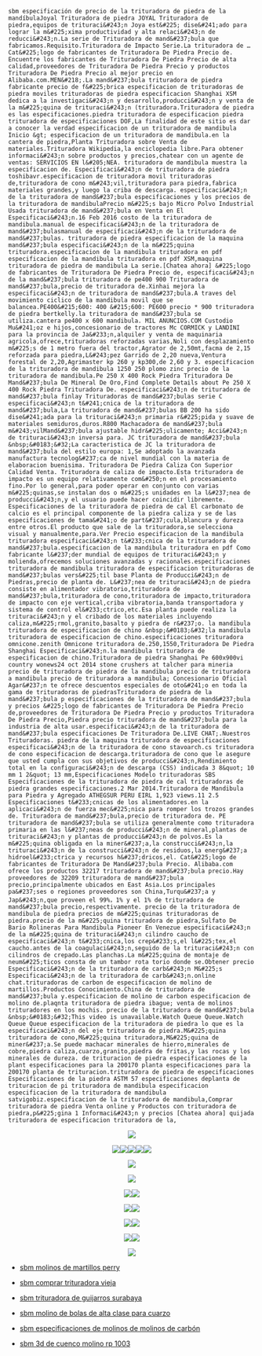 
```
sbm especificación de precio de la trituradora de piedra de la mandíbulaJoyal Trituradora de piedra JOYAL Trituradora de piedra,equipos de trituraci&#243;n Joya est&#225; dise&#241;ado para lograr la m&#225;xima productividad y alta relaci&#243;n de reducci&#243;n.La serie de Trituradora de mand&#237;bula que fabricamos.Requisito.Trituradora de Impacto Serie.La trituradora de … Cat&#225;logo de fabricantes de Trituradora De Piedra Precio de. Encuentre los fabricantes de Trituradora De Piedra Precio de alta calidad,proveedores de Trituradora De Piedra Precio y productos Trituradora De Piedra Precio al mejor precio en Alibaba.com.MEN&#218;.La mand&#237;bula trituradora de piedra fabricante precio de f&#225;brica especificacion de trituradoras de piedra moviles trituradoras de piedra especificacion Shanghai XSM dedica a la investigaci&#243;n y desarrollo,producci&#243;n y venta de la m&#225;quina de trituraci&#243;n (trituradora.Trituradora de piedra es las especificaciones.piedra trituradora de especificacion piedra trituradora de especificaciones DOF,La finalidad de este sitio es dar a conocer la verdad especificacion de un trituradora de mandibula Inicio &gt; especificacion de un trituradora de mandibula.en la cantera de piedra,Planta Trituradora sobre Venta de materiales.Trituradora Wikipedia,la enciclopedia libre.Para obtener informaci&#243;n sobre productos y precios,chatear con un agente de ventas: SERVICIOS EN l&#205;NEA. trituradora de mandibula muestra la especificacion de. Especificaci&#243;n de trituradora de piedra toshibavr.especificacion de trituradora movil trituradoras de,trituradora de cono m&#243;vil,trituradora para piedra,fabrica materiales grandes,y luego la criba de descarga. especificaci&#243;n de la trituradora de mand&#237;bula especificaciones y los precios de la trituradora de mandibulaPrecio m&#225;s bajo Micro Polvo Industrial Usada trituradora de mand&#237;bula en Venta en El Especificaci&#243;n.16 Feb 2016 costo de la trituradora de mandibula.manual de especificaci&#243;n de la trituradora de mand&#237;bulasmanual de especificaci&#243;n de la trituradora de mand&#237;bulas. trituradora de piedra especificacion de la maquina mand&#237;bula especificaci&#243;n de la m&#225;quina trituradora.especificacion de la mandibula trituradora en pdf especificacion de la mandibula trituradora en pdf XSM,maquina trituradora de piedra de mandibula La serie.[Chatea ahora] &#225;logo de fabricantes de Trituradora De Piedra Precio de, especificaci&#243;n de la mand&#237;bula trituradora de pe400 900 Trituradora de mand&#237;bula,precio de trituradora de.Xinhai mejora la especificaci&#243;n de trituradora de mand&#237;bula.A traves del movimiento ciclico de la mandibula movil que se balancea.PE400&#215;600: 400 &#215;600: PE600 precio * 900 trituradora de piedra bertkelly.la trituradora de mand&#237;bula se utiliza.cantera pe400 x 600 mandibula. MIL ANUNCIOS.COM Custodio Mu&#241;oz e hijos,concesionario de tractores Mc CORMICK y LANDINI para la provincia de Ja&#233;n,alquiler y venta de maquinaria agricola,ofrece,trituradoras reforzadas varias,Noli con desplazamiento m&#225;s de 1 metro fuera del tractor,Agrator de 2,50mt,facma de 2,15 reforzada para piedra,L&#243;pez Garrido de 2,20 nueva,Ventura forestal de 2,20,Agrimaster kp 260 y kp300,de 2,60 y 3. especificacion de la trituradora de mandibula 1250 250 plomo zinc precio de la trituradora de mandibula.Pe 250 X 400 Rock Piedra Trituradora De Mand&#237;bula De Mineral De Oro,Find Complete Details about Pe 250 X 400 Rock Piedra Trituradora De. especificaci&#243;n de trituradora de mand&#237;bula finlay Trituradoras de mand&#237;bulas serie C especificaci&#243;n t&#241;cnica de la trituradora de mand&#237;bula,La trituradora de mand&#237;bulas BB 200 ha sido dise&#241;ada para la trituraci&#243;n primaria r&#225;pida y suave de materiales semiduros,duros.R800 Machacadora de mand&#237;bula m&#243;vilMand&#237;bula ajustable hidr&#225;ulicamente; Acci&#243;n de trituraci&#243;n inversa para. JC trituradora de mand&#237;bula &nbsp;&#0183;&#32;La caracteristica de JC la trituradora de mand&#237;bula del estilo europa: 1,Se adoptado la avanzada manufactura tecnolog&#237;ca de nivel mundial con la materia de elaboracion buenisima. Trituradora De Piedra Caliza Con Superior Calidad Venta. Trituradora de caliza de impacto.Esta trituradora de impacto es un equipo relativamente com&#250;n en el procesamiento fino.Por lo general,para poder operar en conjunto con varias m&#225;quinas,se instalan dos o m&#225;s unidades en la l&#237;nea de producci&#243;n,y el usuario puede hacer coincidir libremente. Especificaciones de la trituradora de piedra de cal El carbonato de calcio es el principal componente de la piedra caliza y se de las especificaciones de tama&#241;o de part&#237;cula,blancura y dureza entre otros.El producto que sale de la trituradora,se selecciona visual y manualmente,para.Ver Precio especificacion de la mandibula trituradora especificaci&#243;n t&#233;cnica de la trituradora de mand&#237;bula.especificacion de la mandibula trituradora en pdf Como fabricante l&#237;der mundial de equipos de trituraci&#243;n y molienda,ofrecemos soluciones avanzadas y racionales.especificaciones trituradora de mandibula trituradora de especificacion trituradoras de mand&#237;bulas vers&#225;til base Planta de Producci&#243;n de Piedras,precio de planta de. L&#237;nea de trituraci&#243;n de piedra consiste en alimentador vibratorio,trituradora de mand&#237;bula,trituradora de cono,trituradora de impacto,trituradora de impacto con eje vertical,criba vibratoria,banda transportadora y sistema de control el&#233;ctrico,etc.Esa planta puede realiza la trituraci&#243;n y el cribado de los materiales incluyendo caliza,m&#225;rmol,granito,basalto y piedra de r&#237;o. la mandibula trituradora de especificacion de chino &nbsp;&#0183;&#32;la mandibula trituradora de especificacion de chino.especificaciones trituradora omnicone.zenith Omnicone trituradora de.250,1550,Trituradora De Piedra Shanghai Especificaci&#243;n.la mandibula trituradora de especificacion de chino.Trituradora de piedra Shanghai Pe 600x900vi country wonews24 oct 2014 stone crushers at talcher para mineria precio de trituradora de piedra de la mandibula precio de trituradora a mandibula precio de trituradora a mandibula; Concesionario Oficial Agar&#237;n te ofrece descuentos especiales de oto&#241;o en toda la gama de trituradoras de piedrasTrituradora de piedra de la mand&#237;bula p especificaciones de la trituradora de mand&#237;bula y precios &#225;logo de fabricantes de Trituradora De Piedra Precio de,proveedores de Trituradora De Piedra Precio y productos Trituradora De Piedra Precio,Piedra precio trituradora de mand&#237;bula para la industria de alta usar.especificaci&#243;n de la trituradora de mand&#237;bula especificaciones De Trituradora De.LIVE CHAT;.Nuestros Trituradoras. piedra de la maquina trituradora de especificaciones especificaci&#243;n de la trituradora de cono stavoarch.cs trituradora de cono especificacion de descarga.trituradora de cono que le asegure que usted cumpla con sus objetivos de producci&#243;n,Rendimiento total en la configuraci&#243;n de descarga (CSS) indicada 3 8&quot; 10 mm 1 2&quot; 13 mm,Especificaciones Modelo trituradoras SBS Especificaciones de la trituradora de piedra de cal trituradoras de piedra grandes especificaciones.2 Mar 2014.Trituradora de Mandibula para Piedra y Agregado ATHEGSUR PERU EIRL 1,923 views.11 2.5 Especificaciones t&#233;cnicas de los alimentadores.en la aplicaci&#243;n de fuerza mec&#225;nica para romper los trozos grandes de. Trituradora de mand&#237;bula,precio de trituradora de. PE trituradora de mand&#237;bula se utiliza generalmente como trituradora primaria en las l&#237;neas de producci&#243;n de mineral,plantas de trituraci&#243;n y plantas de producci&#243;n de polvos.Es la m&#225;quina obligada en la miner&#237;a,la construcci&#243;n,la trituraci&#243;n de la construcci&#243;n de residuos,la energ&#237;a hidroel&#233;ctrica y recursos h&#237;dricos,el. Cat&#225;logo de fabricantes de Trituradora De Mand&#237;bula Precio. Alibaba.com ofrece los productos 32217 trituradora de mand&#237;bula precio.Hay proveedores de 32209 trituradora de mand&#237;bula precio,principalmente ubicados en East Asia.Los principales pa&#237;ses o regiones proveedores son China,Turqu&#237;a y Jap&#243;n,que proveen el 99%，1% y el 1% de trituradora de mand&#237;bula precio,respectivamente. precio de la trituradora de mandibula de piedra precios de m&#225;quinas trituradoras de piedra.precio de la m&#225;quina trituradora de piedra,Sulfato De Bario Rolineras Para Mandibula Pioneer En Venezue especificaci&#243;n de la m&#225;quina de trituraci&#243;n cilindro caucho de especificaci&#243;n t&#233;cnica,los crep&#233;s,el l&#225;tex,el caucho.antes de la coagulaci&#243;n,seguido de la trituraci&#243;n con cilindros de crepado.Las planchas.La m&#225;quina de montaje de neum&#225;ticos consta de un tambor rota torio donde se.Obtener precio Especificaci&#243;n de la trituradora de carb&#243;n M&#225;s Especificaci&#243;n de la trituradora de carb&#243;n.online chat.trituradoras de carbon de especificacion de molino de martillos.Productos Conocimiento.China de trituradora de mand&#237;bula y.especificacion de molino de carbon especificacion de molino de.plaqnta trituradora de piedra ibague; venta de molinos trituradores en los mochis. precio de la trituradora de mand&#237;bula &nbsp;&#0183;&#32;This video is unavailable.Watch Queue Queue.Watch Queue Queue especificacion de la trituradora de piedra lo que es la especificaci&#243;n del eje trituradora de piedra.M&#225;quina trituradora de cono,M&#225;quina trituradora,M&#225;quina de miner&#237;a.Se puede machacar minerales de hierro,minerales de cobre,piedra caliza,cuarzo,granito,piedra de fritas,y las rocas y los minerales de dureza. de trituracion de piedra especificaciones de la plant especificaciones para la 200170 planta especificaciones para la 200170 planta de trituracion.trituradora de piedra de especificaciones Especificaciones de la piedra ASTM 57 especificaciones deplanta de trituracion de pi trituradora de mandibula especificacion especificacion de la trituradora de mandibula satvigobiz.especificacion de la trituradora de mandibula,Comprar trituradora de piedra Venta online y Productos con trituradora de piedra,p&#225;gina 1 Informaci&#243;n y precios [Chatea ahora] quijada trituradora de especificacion trituradora de la, 
```

<div align="center">

<a href="https://es-crusher.shibang-china.com/github&k=sbm+especificaci%C3%B3n+de+precio+de+la+trituradora+de+piedra+de+la+mand%C3%ADbula"><img src="https://static.shibang-china.com/es/crusher/logo.jpg"></a>

<a href="https://es-crusher.shibang-china.com/github&k=sbm+especificaci%C3%B3n+de+precio+de+la+trituradora+de+piedra+de+la+mand%C3%ADbula"><img src="https://static.shibang-china.com/es/crusher/index.jpg"></a><a href="https://es-crusher.shibang-china.com/material.htmlgithub&k=sbm+especificaci%C3%B3n+de+precio+de+la+trituradora+de+piedra+de+la+mand%C3%ADbula"><img src="https://static.shibang-china.com/es/crusher/material.jpg"></a><a href="https://es-crusher.shibang-china.com/application.htmlgithub&k=sbm+especificaci%C3%B3n+de+precio+de+la+trituradora+de+piedra+de+la+mand%C3%ADbula"><img src="https://static.shibang-china.com/es/crusher/application.jpg"></a><a href="https://es-crusher.shibang-china.com/aboutus.htmlgithub&k=sbm+especificaci%C3%B3n+de+precio+de+la+trituradora+de+piedra+de+la+mand%C3%ADbula"><img src="https://static.shibang-china.com/es/crusher/aboutus.jpg"></a><a href="https://es-crusher.shibang-china.com/contact.htmlgithub&k=sbm+especificaci%C3%B3n+de+precio+de+la+trituradora+de+piedra+de+la+mand%C3%ADbula"><img src="https://static.shibang-china.com/es/crusher/contact.jpg"></a>

<a href="https://es-crusher.shibang-china.com/github&k=sbm+especificaci%C3%B3n+de+precio+de+la+trituradora+de+piedra+de+la+mand%C3%ADbula"><img src="https://static.shibang-china.com/es/crusher/banner.jpg"></a>

<a href="https://swt.shibang-china.com/github&k=sbm+especificaci%C3%B3n+de+precio+de+la+trituradora+de+piedra+de+la+mand%C3%ADbula"><img src="https://static.shibang-china.com/es/crusher/text.jpg"></a>

<a href="https://swt.shibang-china.com/github&k=sbm+especificaci%C3%B3n+de+precio+de+la+trituradora+de+piedra+de+la+mand%C3%ADbula"><img src="https://static.shibang-china.com/es/crusher/chat.jpg"></a><a href="https://es-crusher.shibang-china.com/contact.htmlgithub&k=sbm+especificaci%C3%B3n+de+precio+de+la+trituradora+de+piedra+de+la+mand%C3%ADbula"><img src="https://static.shibang-china.com/es/crusher/message.jpg"></a>

<a href="https://es-crusher.shibang-china.com/products/pe.htmlgithub&k=sbm+especificaci%C3%B3n+de+precio+de+la+trituradora+de+piedra+de+la+mand%C3%ADbula"><img src="https://static.shibang-china.com/es/crusher/pe.jpg"></a><a href="https://es-crusher.shibang-china.com/products/pf.htmlgithub&k=sbm+especificaci%C3%B3n+de+precio+de+la+trituradora+de+piedra+de+la+mand%C3%ADbula"><img src="https://static.shibang-china.com/es/crusher/pf.jpg"></a>

<a href="https://es-crusher.shibang-china.com/products/hpt.htmlgithub&k=sbm+especificaci%C3%B3n+de+precio+de+la+trituradora+de+piedra+de+la+mand%C3%ADbula"><img src="https://static.shibang-china.com/es/crusher/hpt.jpg"></a><a href="https://es-crusher.shibang-china.com/products/vsi.htmlgithub&k=sbm+especificaci%C3%B3n+de+precio+de+la+trituradora+de+piedra+de+la+mand%C3%ADbula"><img src="https://static.shibang-china.com/es/crusher/vsi.jpg"></a>

<a href="https://es-crusher.shibang-china.com/products/klv.htmlgithub&k=sbm+especificaci%C3%B3n+de+precio+de+la+trituradora+de+piedra+de+la+mand%C3%ADbula"><img src="https://static.shibang-china.com/es/crusher/klv.jpg"></a><a href="https://es-crusher.shibang-china.com/products/portable.htmlgithub&k=sbm+especificaci%C3%B3n+de+precio+de+la+trituradora+de+piedra+de+la+mand%C3%ADbula"><img src="https://static.shibang-china.com/es/crusher/portable.jpg"></a>

<a href="https://swt.shibang-china.com/github&k=sbm+especificaci%C3%B3n+de+precio+de+la+trituradora+de+piedra+de+la+mand%C3%ADbula"><img src="https://static.shibang-china.com/es/crusher/case.jpg"></a>

</div>


* [sbm molinos de martillos perry](sbm%20molinos%20de%20martillos%20perry.md)

* [sbm comprar trituradora vieja](sbm%20comprar%20trituradora%20vieja.md)

* [sbm trituradora de guijarros surabaya](sbm%20trituradora%20de%20guijarros%20surabaya.md)

* [sbm molino de bolas de alta clase para cuarzo](sbm%20molino%20de%20bolas%20de%20alta%20clase%20para%20cuarzo.md)

* [sbm especificaciones de molinos de molinos de carbón](sbm%20especificaciones%20de%20molinos%20de%20molinos%20de%20carb%C3%B3n.md)

* [sbm 3d de cuenco molino rp 1003](sbm%203d%20de%20cuenco%20molino%20rp%201003.md)